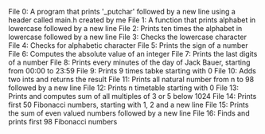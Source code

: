 File 0: A program that prints '_putchar' followed by a new line using a header called main.h created by me 
File 1: A function that prints alphabet in lowercase followed by a new line
File 2: Prints ten times the alphabet in lowercase followed by a new line
File 3: Checks the lowercase character
File 4: Checks for alphabetic character
File 5: Prints the sign of a number
File 6: Computes the absolute value of an integer
File 7: Prints the last digits of a number
File 8: Prints every minutes of the day of Jack Bauer, starting from 00:00 to 23:59
File 9: Prints 9 times tabke starting with 0
File 10: Adds two ints and returns the result
File 11: Prints all natural number from n to 98 followed by a new line
File 12: Prints n timetable starting with 0
File 13: Prints and computes sum of all multiples of 3 or 5 below 1024
File 14: Prints first 50 Fibonacci numbers, starting with 1, 2 and a new line
File 15: Prints the sum of even valued numbers followed by a new line
File 16: Finds and prints first 98 Fibonacci numbers

